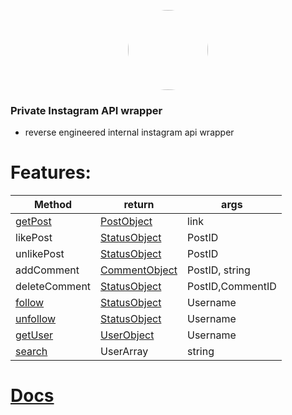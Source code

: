 <p align="center">
    <img style="border-radius: 100px" width="128" height="128" src="https://cdn.discordapp.com/avatars/417699816836169728/8ea8764772217e66ce7b7f9c3dd1561e.png?size=2048">
</p>

### Private Instagram API wrapper
- reverse engineered internal instagram api wrapper

# Features:
| Method        | return        | args             |
|---------------|---------------|------------------|
| [getPost](https://github.com/xNaCly/InstagramAPIwrapper/tree/master/docs/getPost)        | [PostObject](https://github.com/xNaCly/InstagramAPIwrapper/tree/master/docs#postobject)           | link             |
| likePost      | [StatusObject](https://github.com/xNaCly/InstagramAPIwrapper/tree/master/docs#statusobject)  | PostID           |
| unlikePost    | [StatusObject](https://github.com/xNaCly/InstagramAPIwrapper/tree/master/docs#statusobject)  | PostID           |
| addComment    | [CommentObject](https://github.com/xNaCly/InstagramAPIwrapper/tree/master/docs#commentobject) | PostID, string   |
| deleteComment | [StatusObject](https://github.com/xNaCly/InstagramAPIwrapper/tree/master/docs#statusobject)  | PostID,CommentID |
| [follow](https://github.com/xNaCly/InstagramAPIwrapper/tree/master/docs/follow)        | [StatusObject](https://github.com/xNaCly/InstagramAPIwrapper/tree/master/docs#statusobject)  | Username         |
| [unfollow](https://github.com/xNaCly/InstagramAPIwrapper/tree/master/docs/unfollow)      | [StatusObject](https://github.com/xNaCly/InstagramAPIwrapper/tree/master/docs#statusobject)  | Username         |
| [getUser](https://github.com/xNaCly/InstagramAPIwrapper/tree/master/docs/getUser)          | [UserObject](https://github.com/xNaCly/InstagramAPIwrapper/tree/master/docs#userobject)    | Username         |
| [search](https://github.com/xNaCly/InstagramAPIwrapper/tree/master/docs/search)        | UserArray     | string           |

# [Docs](https://github.com/xNaCly/InstagramAPIwrapper/tree/master/docs)
